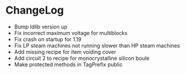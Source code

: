 # ChangeLog

* Bump ldlib version up
* Fix incorrect maximum voltage for multiblocks
* Fix crash on startup for 1.19
* Fix LP steam machines not running slower than HP steam machines
* Add missing recipe for item voiding cover
* Add circuit 2 to recipe for monocrystalline silicon boule
* Make protected methods in TagPrefix public
